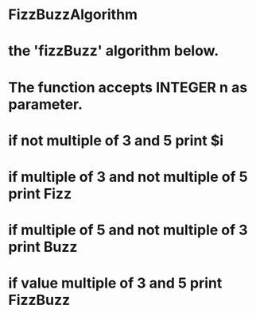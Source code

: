 # FizzBuzzAlgorithm


# the 'fizzBuzz' algorithm below.
#
# The function accepts INTEGER n as parameter.
#

# if not multiple of 3 and 5 print $i
# if multiple of 3 and not multiple of 5 print Fizz
# if multiple of 5 and not multiple of 3 print Buzz
# if value multiple of 3 and 5 print FizzBuzz
